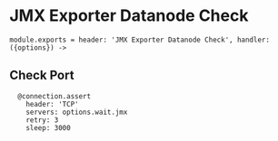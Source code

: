 
# JMX Exporter Datanode Check

    module.exports = header: 'JMX Exporter Datanode Check', handler: ({options}) ->

## Check Port

      @connection.assert
        header: 'TCP'
        servers: options.wait.jmx
        retry: 3
        sleep: 3000
